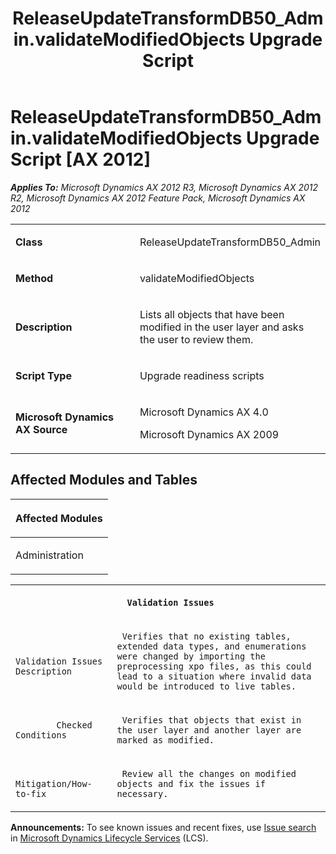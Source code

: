 ﻿---
title: ReleaseUpdateTransformDB50_Admin.validateModifiedObjects Upgrade Script
TOCTitle: ReleaseUpdateTransformDB50_Admin.validateModifiedObjects Upgrade Script
ms:assetid: 295af05d-8e67-e0a1-f175-d1e53c2edcda
ms:mtpsurl: https://msdn.microsoft.com/en-us/library/JJ735895(v=AX.60)
ms:contentKeyID: 49707312
ms.date: 05/18/2015
mtps_version: v=AX.60
---

# ReleaseUpdateTransformDB50\_Admin.validateModifiedObjects Upgrade Script [AX 2012]


_**Applies To:** Microsoft Dynamics AX 2012 R3, Microsoft Dynamics AX 2012 R2, Microsoft Dynamics AX 2012 Feature Pack, Microsoft Dynamics AX 2012_

<table>
<colgroup>
<col style="width: 50%" />
<col style="width: 50%" />
</colgroup>
<tbody>
<tr class="odd">
<td><p><strong>Class</strong></p></td>
<td><p>ReleaseUpdateTransformDB50_Admin</p></td>
</tr>
<tr class="even">
<td><p><strong>Method</strong></p></td>
<td><p>validateModifiedObjects</p></td>
</tr>
<tr class="odd">
<td><p><strong>Description</strong></p></td>
<td><p>Lists all objects that have been modified in the user layer and asks the user to review them.</p></td>
</tr>
<tr class="even">
<td><p><strong>Script Type</strong></p></td>
<td><p>Upgrade readiness scripts</p></td>
</tr>
<tr class="odd">
<td><p><strong>Microsoft Dynamics AX Source</strong></p></td>
<td><p>Microsoft Dynamics AX 4.0</p>
<p>Microsoft Dynamics AX 2009</p></td>
</tr>
</tbody>
</table>


## Affected Modules and Tables

<table>
<colgroup>
<col style="width: 100%" />
</colgroup>
<thead>
<tr class="header">
<th><p>Affected Modules</p></th>
</tr>
</thead>
<tbody>
<tr class="odd">
<td><p>Administration</p></td>
</tr>
</tbody>
</table>


<table xmlns="http://www.w3.org/1999/xhtml">
              <tr><th colspan="2">
		
   <p>
   
	 Validation Issues
  </p>
  </th></tr>
              <tr><td>
		
   <p>
   
	 
            Validation Issues Description
          
  </p>
  </td><td>
		
   <p>
   
	 Verifies that no existing tables, extended data types, and enumerations were changed by importing the preprocessing xpo files, as this could lead to a situation where invalid data would be introduced to live tables.
  </p>
  </td></tr>
              <tr><td>
		
   <p>
   
	 
            Checked Conditions
          
  </p>
  </td><td>
		
   <p>
   
	 Verifies that objects that exist in the user layer and another layer are marked as modified.
  </p>
  </td></tr>
              <tr><td>
		
   <p>
   
	 
            Mitigation/How-to-fix
          
  </p>
  </td><td>
		
   <p>
   
	 Review all the changes on modified objects and fix the issues if necessary.
  </p>
  </td></tr>
            </table>

  
**Announcements:** To see known issues and recent fixes, use [Issue search](http://go.microsoft.com/fwlink/?linkid=389258) in [Microsoft Dynamics Lifecycle Services](http://go.microsoft.com/fwlink/?linkid=306505) (LCS).

